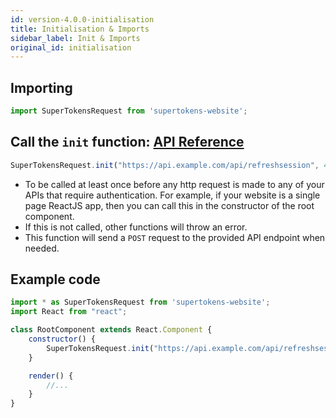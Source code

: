 ```yaml
---
id: version-4.0.0-initialisation
title: Initialisation & Imports
sidebar_label: Init & Imports
original_id: initialisation
---
```


## Importing
```js
import SuperTokensRequest from 'supertokens-website';
```

## Call the ```init``` function: [API Reference](api-reference#initrefreshtokenurl-sessionexpiredstatuscode)
```js
SuperTokensRequest.init("https://api.example.com/api/refreshsession", 440);
```
- To be called at least once before any http request is made to any of your APIs that require authentication. For example, if your website is a single page ReactJS app, then you can call this in the constructor of the root component.
- If this is not called, other functions will throw an error.
- This function will send a ```POST``` request to the provided API endpoint when needed.

<div class="divider"></div>

## Example code
```js
import * as SuperTokensRequest from 'supertokens-website';
import React from "react";

class RootComponent extends React.Component {
    constructor() {
        SuperTokensRequest.init("https://api.example.com/api/refreshsession", 440);
    }

    render() {
        //...
    }
}

```